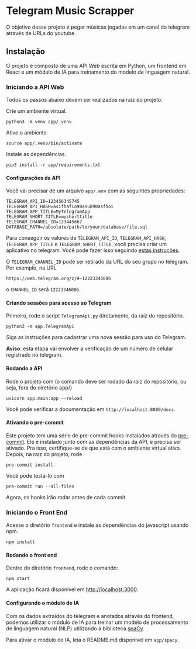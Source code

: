 # Telegram Music Scrapper

O objetivo desse projeto é pegar músicas jogadas em um canal do telegram através de URLs do youtube.

## Instalação

O projeto é composto de uma API Web escrita em Python, um frontend em React e um módulo de IA para treinamento do modelo de linguagem natural.

### Iniciando a API Web

Todos os passos abaixo devem ser realizados na raíz do projeto.

Crie um ambiente virtual.

    python3 -m venv app/.venv

Ative o ambiente.

    source app/.venv/bin/activate

Instale as dependências.

    pip3 install -r app/requirements.txt

#### Configurações da API

Você vai precisar de um arquivo `app/.env` com as seguintes propriedades:

    TELEGRAM_API_ID=123456345745
    TELEGRAM_API_HASH=asifhafio98asu890asfhoi
    TELEGRAM_APP_TITLE=MyTelegramApp
    TELEGRAM_SHORT_TITLE=myshorttitle
    TELEGRAM_CHANNEL_ID=123445667
    DATABASE_PATH=/absolute/path/to/your/database/file.sql

Para conseguir os valores de `TELEGRAM_API_ID`, `TELEGRAM_API_HASH`, `TELEGRAM_APP_TITLE` e `TELEGRAM_SHORT_TITLE`, você precisa criar um aplicativo no telegram. Você pode fazer isso seguindo [estas instruções](https://core.telegram.org/api/obtaining_api_id).

O `TELEGRAM_CHANNEL_ID` pode ser retirado da URL do seu grupo no telegram. Por exemplo, na URL

    https://web.telegram.org/z/#-12223346006

o `CHANNEL_ID` será `12223346006`.

#### Criando sessões para acesso ao Telegram

Primeiro, rode o script `TelegramApi.py` diretamente, da raíz do repositório.

    python3 -m app.TelegramApi

Siga as instruções para cadastrar uma nova sessão para uso do Telegram.

**Aviso**: esta etapa vai envolver a verificação de um número de celular registrado no telegram.

#### Rodando a API

Rode o projeto com (o comando deve ser rodado da raíz do repositório, ou seja, fora do diretório app/)

    uvicorn app.main:app --reload

Você pode verificar a documentação em `http://localhost:8000/docs`.

#### Ativando o pre-commit

Este projeto tem uma série de pre-commit hooks instalados através do [pre-commit](https://pre-commit.com/). Ele é instalado junto com as dependências da API, e precisa ser ativado. Pra isso, certifique-se de que está com o ambiente virtual ativo. Depois, na raíz do projeto, rode

    pre-commit install

Você pode testá-lo com

    pre-commit run --all-files

Agora, os hooks irão rodar antes de cada commit.

### Iniciando o Front End

Acesse o diretório `frontend` e instale as dependências do javascript usando npm.

    npm install

#### Rodando o front end

Dentro do diretório `frontend`, rode o comando:

    npm start

A aplicação ficará disponível em <http://localhost:3000>.

#### Configurando o módulo de IA

Com os dados extraídos do telegram e anotados através do frontend, podemos utilizar o módulo de IA para treinar um modelo de processamento de linguagem natural (NLP) utilizando a biblioteca [spaCy](https://spacy.io/).

Para ativar o módulo de IA, leia o README.md disponível em `app/spacy`.
